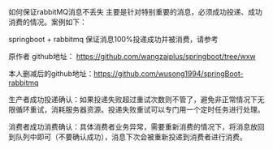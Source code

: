 如何保证rabbitMQ消息不丢失
主要是针对特别重要的消息，必须成功投递、成功消费的情况。案例如下：

springboot + rabbitmq 保证消息100%投递成功并被消费，请参考

原作者 github地址： https://github.com/wangzaiplus/springboot/tree/wxw

本人删减后的github地址：https://github.com/wusong1994/springBoot-rabbitmq

生产者成功投递确认：如果投递失败超过重试次数则不管了，避免非正常情况下无限循环重试，消耗服务器资源。投递失败重试可以专门用一个定时任务进行处理。

消费者成功消费确认：具体消费者业务异常，需要重新消费的情况下，将消息放回到队列中即可（不要确认成功），消息下次会被重新投递到消费者进行消费。